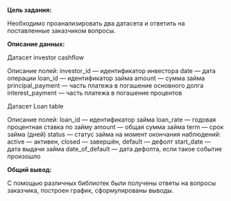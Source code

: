 **Цель задания:**

Необходимо проанализировать два датасета и ответить на поставленные заказчиком вопросы.


**Описание данных:**

Датасет investor cashflow

Описание полей:
investor_id — идентификатор инвестора
date — дата операции
loan_id — идентификатор займа
amount — сумма займа
principal_payment — часть платежа в погашение основного долга
interest_payment — часть платежа в погашение процентов

Датасет Loan table

Описание полей:
loan_id — идентификатор займа
loan_rate — годовая процентная ставка по займу
amount — общая сумма займа
term — срок займа (дней)
status — статус займа на момент окончания наблюдений: active — активен, closed — завершён, default — дефолт
start_date — дата выдачи займа
date_of_default — дата дефолта, если такое событие произошло

**Общий вывод:**

С помощью различных библиотек были получены ответы на вопросы заказчика, построен график, сформулированы выводы.


